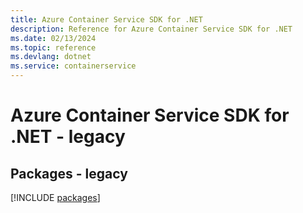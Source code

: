 ```yaml
---
title: Azure Container Service SDK for .NET
description: Reference for Azure Container Service SDK for .NET
ms.date: 02/13/2024
ms.topic: reference
ms.devlang: dotnet
ms.service: containerservice
---
```

# Azure Container Service SDK for .NET - legacy
## Packages - legacy
[!INCLUDE [packages](container-service-index.md)]